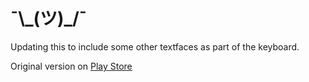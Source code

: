 # ¯\\\_(ツ)_/¯ 

Updating this to include some other textfaces as part of the keyboard.

Original version on [Play Store](https://play.google.com/store/apps/details?id=com.codebutler.shrug)
